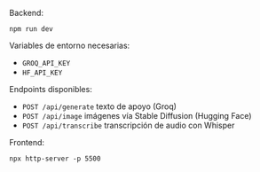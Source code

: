Backend:
```
npm run dev
```

Variables de entorno necesarias:
- `GROQ_API_KEY`
- `HF_API_KEY`

Endpoints disponibles:
- `POST /api/generate` texto de apoyo (Groq)
- `POST /api/image` imágenes vía Stable Diffusion (Hugging Face)
- `POST /api/transcribe` transcripción de audio con Whisper

Frontend:
```
npx http-server -p 5500
```
